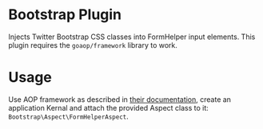 # Bootstrap Plugin

Injects Twitter Bootstrap CSS classes into FormHelper input elements. This plugin
requires the `goaop/framework` library to work.

# Usage

Use AOP framework as described in
[their documentation](https://github.com/goaop/framework),
create an application Kernal and attach the provided Aspect class to it:
`Bootstrap\Aspect\FormHelperAspect`.